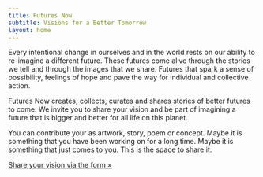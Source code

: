 ```yaml
---
title: Futures Now
subtitle: Visions for a Better Tomorrow
layout: home
---
```


Every intentional change in ourselves and in the world rests on our ability to re-imagine a different future. These futures come alive through the stories we tell and through the images that we share. Futures that spark a sense of possibility, feelings of hope and pave the way for individual and collective action.

Futures Now creates, collects, curates and shares stories of better futures to come. We invite you to share your vision and be part of imagining a future that is bigger and better for all life on this planet.

You can contribute your as artwork, story, poem or concept. Maybe it is something that you have been working on for a long time. Maybe it is something that just comes to you. This is the space to share it.

<a href="https://forms.gle/jkmA7pgcXXTsfeks9" class="bg-yellow-500 hover:bg-yellow-600 text-white font-bold py-2 px-4 rounded">Share your vision via the form &raquo;</a>
